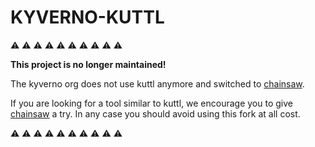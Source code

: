 # KYVERNO-KUTTL

:warning: :warning: :warning: :warning: :warning: :warning: :warning: :warning: :warning: :warning:

**This project is no longer maintained!**

The kyverno org does not use kuttl anymore and switched to [chainsaw](https://github.com/kyverno/chainsaw).

If you are looking for a tool similar to kuttl, we encourage you to give [chainsaw](https://github.com/kyverno/chainsaw) a try. In any case you should avoid using this fork at all cost.

:warning: :warning: :warning: :warning: :warning: :warning: :warning: :warning: :warning: :warning:
